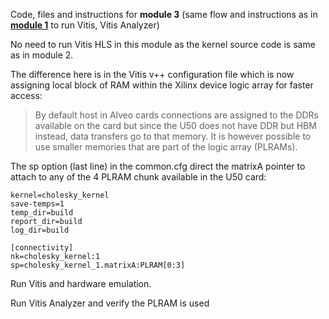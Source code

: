 Code, files and instructions for **module 3** (same flow and instructions as in [<b>module 1</b>](../module1_baseline) to run Vitis, Vitis Analyzer)

No need to run Vitis HLS in this module as the kernel source code is same as in module 2.

The difference here is in the Vitis v++ configuration file which is now assigning local block of RAM within the Xilinx device logic array for faster access:
> By default host in Alveo cards connections are assigned to the DDRs available on the card but since the U50 does not have DDR but HBM instead, data transfers go to that memory.  It is however possible to use smaller memories that are part of the logic array (PLRAMs).

The sp option (last line) in the common.cfg direct the matrixA pointer to attach to any of the 4 PLRAM chunk available in the U50 card:
```
kernel=cholesky_kernel
save-temps=1
temp_dir=build
report_dir=build
log_dir=build

[connectivity]
nk=cholesky_kernel:1
sp=cholesky_kernel_1.matrixA:PLRAM[0:3]
```

Run Vitis and hardware emulation.

Run Vitis Analyzer and verify the PLRAM is used
